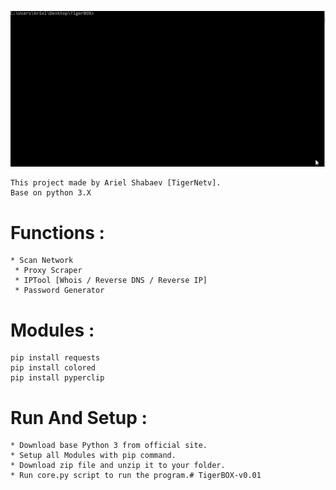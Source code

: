 ![TigerBOX v0.01](https://github.com/TigerNetv/TigerBOX-v0.01/blob/main/gif.gif)

```
This project made by Ariel Shabaev [TigerNetv].
Base on python 3.X
```
# Functions :
```
* Scan Network
 * Proxy Scraper
 * IPTool [Whois / Reverse DNS / Reverse IP]
 * Password Generator
```

# Modules :
```
pip install requests
pip install colored
pip install pyperclip
```
 # Run And Setup :
 ```
 * Download base Python 3 from official site.
 * Setup all Modules with pip command.
 * Download zip file and unzip it to your folder.
 * Run core.py script to run the program.# TigerBOX-v0.01
```

